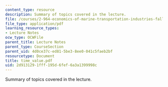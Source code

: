 ```yaml
---
content_type: resource
description: Summary of topics covered in the lecture.
file: /courses/2-964-economics-of-marine-transportation-industries-fall-2006/2d9131291fff195d6fef6a3a1399998c_time_value.pdf
file_type: application/pdf
learning_resource_types:
- Lecture Notes
ocw_type: OCWFile
parent_title: Lecture Notes
parent_type: CourseSection
parent_uid: 4d0ce37c-ed81-5be3-8ee0-041c5faeb2bf
resourcetype: Document
title: time_value.pdf
uid: 2d913129-1fff-195d-6fef-6a3a1399998c
---
```

Summary of topics covered in the lecture.

